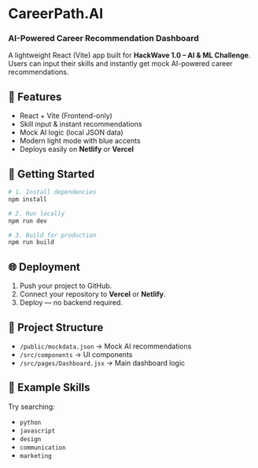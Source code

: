 # CareerPath.AI
### AI-Powered Career Recommendation Dashboard

A lightweight React (Vite) app built for **HackWave 1.0 – AI & ML Challenge**.  
Users can input their skills and instantly get mock AI-powered career recommendations.

## 🧩 Features
- React + Vite (Frontend-only)
- Skill input & instant recommendations
- Mock AI logic (local JSON data)
- Modern light mode with blue accents
- Deploys easily on **Netlify** or **Vercel**

## 🚀 Getting Started
```bash
# 1. Install dependencies
npm install

# 2. Run locally
npm run dev

# 3. Build for production
npm run build
```

## 🌐 Deployment
1. Push your project to GitHub.
2. Connect your repository to **Vercel** or **Netlify**.
3. Deploy — no backend required.

## 📁 Project Structure
- `/public/mockdata.json` → Mock AI recommendations
- `/src/components` → UI components
- `/src/pages/Dashboard.jsx` → Main dashboard logic

## 🧠 Example Skills
Try searching:
- `python`
- `javascript`
- `design`
- `communication`
- `marketing`


